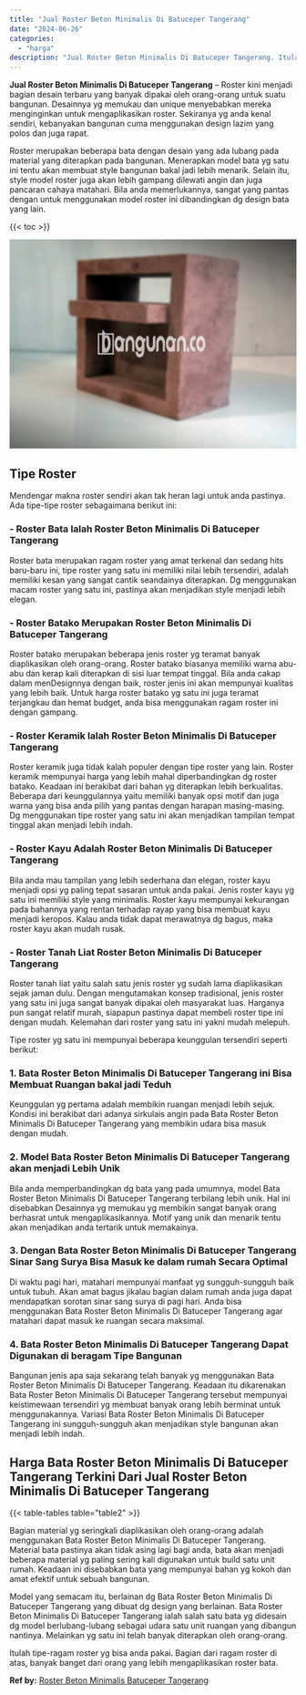 ```yaml
---
title: "Jual Roster Beton Minimalis Di Batuceper Tangerang"
date: "2024-06-26"
categories: 
  - "harga"
description: "Jual Roster Beton Minimalis Di Batuceper Tangerang. Itulah tipe-ragam roster yg bisa anda pakai. Bagian dari ragam roster di atas, banyak banget dari orang y..."
---
```


**Jual Roster Beton Minimalis Di Batuceper Tangerang** – Roster kini menjadi bagian desain terbaru yang banyak dipakai oleh orang-orang untuk suatu bangunan. Desainnya yg memukau dan unique menyebabkan mereka menginginkan untuk mengaplikasikan roster. Sekiranya yg anda kenal sendiri, kebanyakan bangunan cuma menggunakan design lazim yang polos dan juga rapat.

Roster merupakan beberapa bata dengan desain yang ada lubang pada material yang diterapkan pada bangunan. Menerapkan model bata yg satu ini tentu akan membuat style bangunan bakal jadi lebih menarik. Selain itu, style model roster juga akan lebih gampang dilewati angin dan juga pancaran cahaya matahari. Bila anda memerlukannya, sangat yang pantas dengan untuk menggunakan model roster ini dibandingkan dg design bata yang lain.

{{< toc >}}

![Jual Roster Beton Minimalis Di Batuceper Tangerang](/images/bata-roster-minimalis-30.png)

## Tipe Roster

Mendengar makna roster sendiri akan tak heran lagi untuk anda pastinya. Ada tipe-tipe roster sebagaimana berikut ini:

### \- Roster Bata Ialah Roster Beton Minimalis Di Batuceper Tangerang

Roster bata merupakan ragam roster yang amat terkenal dan sedang hits baru-baru ini, tipe roster yang satu ini memiliki nilai lebih tersendiri, adalah memiliki kesan yang sangat cantik seandainya diterapkan. Dg menggunakan macam roster yang satu ini, pastinya akan menjadikan style menjadi lebih elegan.

### \- Roster Batako Merupakan Roster Beton Minimalis Di Batuceper Tangerang

Roster batako merupakan beberapa jenis roster yg teramat banyak diaplikasikan oleh orang-orang. Roster batako biasanya memiliki warna abu-abu dan kerap kali diterapkan di sisi luar tempat tinggal. Bila anda cakap dalam menDesignnya dengan baik, roster jenis ini akan mempunyai kualitas yang lebih baik. Untuk harga roster batako yg satu ini juga teramat terjangkau dan hemat budget, anda bisa menggunakan ragam roster ini dengan gampang.

### \- Roster Keramik Ialah Roster Beton Minimalis Di Batuceper Tangerang

Roster keramik juga tidak kalah populer dengan tipe roster yang lain. Roster keramik mempunyai harga yang lebih mahal diperbandingkan dg roster batako. Keadaan ini berakibat dari bahan yg diterapkan lebih berkualitas. Beberapa dari keunggulannya yaitu memiliki banyak opsi motif dan juga warna yang bisa anda pilih yang pantas dengan harapan masing-masing. Dg menggunakan tipe roster yang satu ini akan menjadikan tampilan tempat tinggal akan menjadi lebih indah.

### \- Roster Kayu Adalah Roster Beton Minimalis Di Batuceper Tangerang

Bila anda mau tampilan yang lebih sederhana dan elegan, roster kayu menjadi opsi yg paling tepat sasaran untuk anda pakai. Jenis roster kayu yg satu ini memiliki style yang minimalis. Roster kayu mempunyai kekurangan pada bahannya yang rentan terhadap rayap yang bisa membuat kayu menjadi keropos. Kalau anda tidak dapat merawatnya dg bagus, maka roster kayu akan mudah rusak.

### \- Roster Tanah Liat Roster Beton Minimalis Di Batuceper Tangerang

Roster tanah liat yaitu salah satu jenis roster yg sudah lama diaplikasikan sejak jaman dulu. Dengan mengutamakan konsep tradisional, jenis roster yang satu ini juga sangat banyak dipakai oleh masyarakat luas. Harganya pun sangat relatif murah, siapapun pastinya dapat membeli roster tipe ini dengan mudah. Kelemahan dari roster yang satu ini yakni mudah melepuh.

Tipe roster yg satu ini mempunyai beberapa keunggulan tersendiri seperti berikut:

### 1\. Bata Roster Beton Minimalis Di Batuceper Tangerang ini Bisa Membuat Ruangan bakal jadi Teduh

Keunggulan yg pertama adalah membikin ruangan menjadi lebih sejuk. Kondisi ini berakibat dari adanya sirkulais angin pada Bata Roster Beton Minimalis Di Batuceper Tangerang yang membikin udara bisa masuk dengan mudah.

### 2\. Model Bata Roster Beton Minimalis Di Batuceper Tangerang akan menjadi Lebih Unik

Bila anda memperbandingkan dg bata yang pada umumnya, model Bata Roster Beton Minimalis Di Batuceper Tangerang terbilang lebih unik. Hal ini disebabkan Desainnya yg memukau yg membikin sangat banyak orang berhasrat untuk mengaplikasikannya. Motif yang unik dan menarik tentu akan menjadikan anda tertarik untuk memakainya.

### 3\. Dengan Bata Roster Beton Minimalis Di Batuceper Tangerang Sinar Sang Surya Bisa Masuk ke dalam rumah Secara Optimal

Di waktu pagi hari, matahari mempunyai manfaat yg sungguh-sungguh baik untuk tubuh. Akan amat bagus jikalau bagian dalam rumah anda juga dapat mendapatkan sorotan sinar sang surya di pagi hari. Anda bisa menggunakan Bata Roster Beton Minimalis Di Batuceper Tangerang agar matahari dapat masuk ke ruangan secara maksimal.

### 4\. Bata Roster Beton Minimalis Di Batuceper Tangerang Dapat Digunakan di beragam Tipe Bangunan

Bangunan jenis apa saja sekarang telah banyak yg menggunakan Bata Roster Beton Minimalis Di Batuceper Tangerang. Keadaan itu dikarenakan Bata Roster Beton Minimalis Di Batuceper Tangerang tersebut mempunyai keistimewaan tersendiri yg membuat banyak orang lebih berminat untuk menggunakannya. Variasi Bata Roster Beton Minimalis Di Batuceper Tangerang ini sungguh-sungguh akan menjadikan style bangunan akan menjadi lebih indah.

## Harga Bata Roster Beton Minimalis Di Batuceper Tangerang Terkini Dari Jual Roster Beton Minimalis Di Batuceper Tangerang

{{< table-tables table="table2" >}}

Bagian material yg seringkali diaplikasikan oleh orang-orang adalah menggunakan Bata Roster Beton Minimalis Di Batuceper Tangerang. Material bata pastinya akan tidak asing lagi bagi anda, bata akan menjadi beberapa material yg paling sering kali digunakan untuk build satu unit rumah. Keadaan ini disebabkan bata yang mempunyai bahan yg kokoh dan amat efektif untuk sebuah bangunan.

Model yang semacam itu, berlainan dg Bata Roster Beton Minimalis Di Batuceper Tangerang yang dibuat dg design yang berlainan. Bata Roster Beton Minimalis Di Batuceper Tangerang ialah salah satu bata yg didesain dg model berlubang-lubang sebagai udara satu unit ruangan yang dibangun nantinya. Melainkan yg satu ini telah banyak diterapkan oleh orang-orang.

Itulah tipe-ragam roster yg bisa anda pakai. Bagian dari ragam roster di atas, banyak banget dari orang yang lebih mengaplikasikan roster bata.

**Ref by:** [Roster Beton Minimalis Batuceper Tangerang](https://id.wikipedia.org/wiki/Roster)
